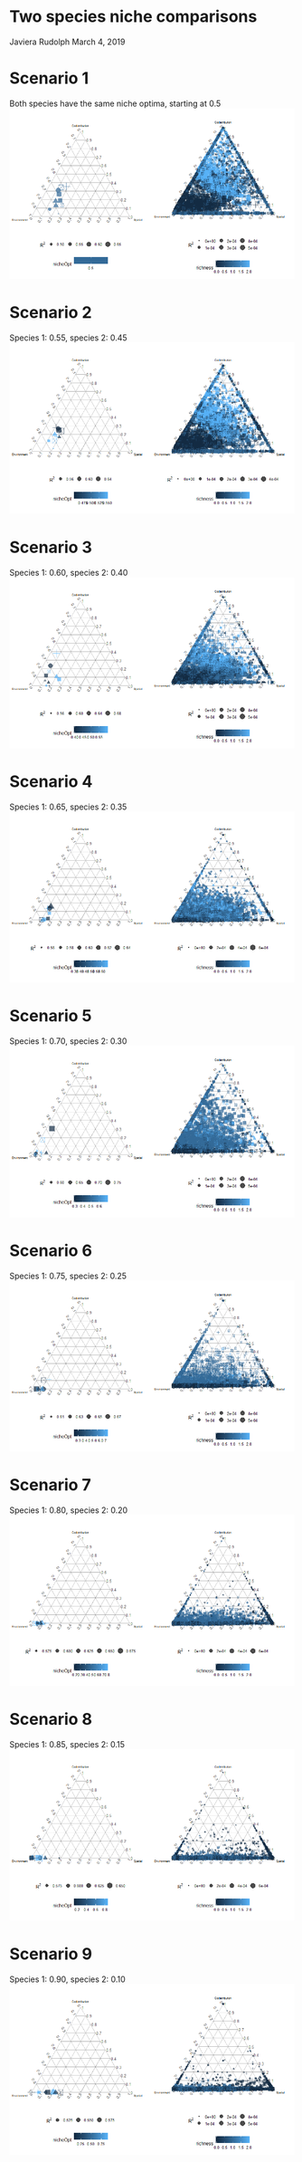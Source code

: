 Two species niche comparisons
================
Javiera Rudolph
March 4, 2019

Scenario 1
==========

Both species have the same niche optima, starting at 0.5 ![](two_spp_niche_comparisons_files/figure-markdown_github/Scenario1-1.png)

Scenario 2
==========

Species 1: 0.55, species 2: 0.45 ![](two_spp_niche_comparisons_files/figure-markdown_github/Scenario2-1.png)

Scenario 3
==========

Species 1: 0.60, species 2: 0.40 ![](two_spp_niche_comparisons_files/figure-markdown_github/Scenario3-1.png)

Scenario 4
==========

Species 1: 0.65, species 2: 0.35 ![](two_spp_niche_comparisons_files/figure-markdown_github/Scenario4-1.png)

Scenario 5
==========

Species 1: 0.70, species 2: 0.30 ![](two_spp_niche_comparisons_files/figure-markdown_github/Scenario5-1.png)

Scenario 6
==========

Species 1: 0.75, species 2: 0.25 ![](two_spp_niche_comparisons_files/figure-markdown_github/Scenario6-1.png)

Scenario 7
==========

Species 1: 0.80, species 2: 0.20 ![](two_spp_niche_comparisons_files/figure-markdown_github/Scenario7-1.png)

Scenario 8
==========

Species 1: 0.85, species 2: 0.15 ![](two_spp_niche_comparisons_files/figure-markdown_github/Scenario8-1.png)

Scenario 9
==========

Species 1: 0.90, species 2: 0.10 ![](two_spp_niche_comparisons_files/figure-markdown_github/Scenario9-1.png)
